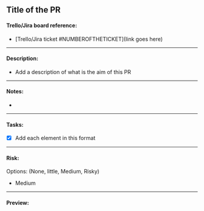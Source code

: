 ## Title of the PR
#### Trello/Jira board reference:
* [Trello/Jira ticket #NUMBEROFTHETICKET](link goes here)
---
#### Description:
* Add a description of what is the aim of this PR
---
#### Notes:
*
---
#### Tasks:
- [x] Add each element in this format
---
#### Risk:
Options: (None, little, Medium, Risky)
* Medium
---
#### Preview:
